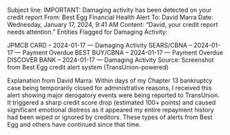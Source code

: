 Subject line: IMPORTANT: Damaging activity has been detected on your credit report
From: Best Egg Financial Health Alert
To: David Marra
Date: Wednesday, January 17, 2024, 9:41 AM
Content: “David, your credit report needs attention.”
Entities Flagged for Damaging Activity:

JPMCB CARD – 2024-01-17 — Damaging Activity
SEARS/CBNA – 2024-01-17 — Payment Overdue
BEST BUY/CBNA – 2024-01-17 — Payment Overdue
DISCOVER BANK – 2024-01-17 — Damaging Activity
Source: Screenshot from Best Egg credit alert system (TransUnion-powered)

Explanation from David Marra:
Within days of my Chapter 13 bankruptcy case being temporarily closed for administrative reasons, I received this alert showing major derogatory events were being reported to TransUnion. It triggered a sharp credit score drop (estimated 100+ points) and caused significant emotional distress as it appeared my entire repayment history had been wiped or ignored by creditors. These types of alerts from Best Egg and others have continued since that time.


